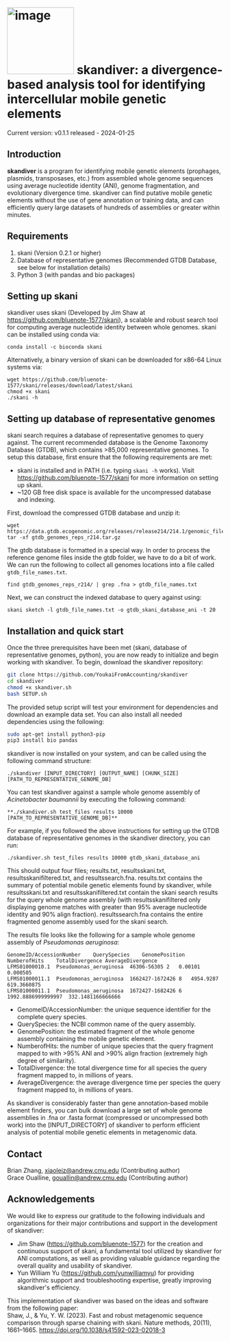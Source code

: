 # <img width="156" alt="image" src="https://github.com/YoukaiFromAccounting/skandiver/assets/14861442/9871ada2-692b-4cf3-9228-9f8c930134bf">  skandiver: a divergence-based analysis tool for identifying intercellular mobile genetic elements 

Current version: v0.1.1 released - 2024-01-25

## Introduction
**skandiver** is a program for identifying mobile genetic elements (prophages, plasmids, transposases, etc.) from assembled whole genome sequences using average nucleotide identity (ANI), genome fragmentation, and evolutionary divergence time. skandiver can find putative mobile genetic elements without the use of gene annotation or training data, and can efficiently query large datasets of hundreds of assemblies or greater within minutes. 

## Requirements 
1. skani (Version 0.2.1 or higher)
2. Database of representative genomes (Recommended GTDB Database, see below for installation details)
3. Python 3 (with pandas and bio packages)

## Setting up skani
skandiver uses skani (Developed by Jim Shaw at https://github.com/bluenote-1577/skani), a scalable and robust search tool for computing average nucleotide identity between whole genomes. skani can be installed using conda via:
```
conda install -c bioconda skani
```
Alternatively, a binary version of skani can be downloaded for x86-64 Linux systems via:
```
wget https://github.com/bluenote-1577/skani/releases/download/latest/skani
chmod +x skani
./skani -h
```

## Setting up database of representative genomes
skani search requires a database of representative genomes to query against. The current recommended database is the Genome Taxonomy Database (GTDB), which contains >85,000 representative genomes. 
To setup this database, first ensure that the following requirements are met: 
* skani is installed and in PATH (i.e. typing ```skani -h``` works). Visit https://github.com/bluenote-1577/skani for more information on setting up skani.
* ~120 GB free disk space is available for the uncompressed database and indexing.

First, download the compressed GTDB database and unzip it:
```
wget https://data.gtdb.ecogenomic.org/releases/release214/214.1/genomic_files_reps/gtdb_genomes_reps_r214.tar.gz
tar -xf gtdb_genomes_reps_r214.tar.gz
```

The gtdb database is formatted in a special way. In order to process the reference genome files inside the gtdb folder, we have to do a bit of work. We can run the following to collect all genomes locations into a file called ```gtdb_file_names.txt```.
```
find gtdb_genomes_reps_r214/ | grep .fna > gtdb_file_names.txt
```

Next, we can construct the indexed database to query against using:
```
skani sketch -l gtdb_file_names.txt -o gtdb_skani_database_ani -t 20
```


## Installation and quick start
Once the three prerequisites have been met (skani, database of representative genomes, python), you are now ready to initialize and begin working with skandiver. To begin, download the skandiver repository: 
```sh
git clone https://github.com/YoukaiFromAccounting/skandiver
cd skandiver
chmod +x skandiver.sh
bash SETUP.sh
```

The provided setup script will test your environment for dependencies and download an example data set. You can also install all needed dependencies using the following: 
```sh
sudo apt-get install python3-pip
pip3 install bio pandas
```
skandiver is now installed on your system, and can be called using the following command structure:
```
./skandiver [INPUT_DIRECTORY] [OUTPUT_NAME] [CHUNK_SIZE] [PATH_TO_REPRESENTATIVE_GENOME_DB]
```

You can test skandiver against a sample whole genome assembly of _Acinetobacter baumannii_ by executing the following command: 
```
**./skandiver.sh test_files results 10000 [PATH_TO_REPRESENTATIVE_GENOME_DB]**
```
For example, if you followed the above instructions for setting up the GTDB database of representative genomes in the skandiver directory, you can run:
```
./skandiver.sh test_files results 10000 gtdb_skani_database_ani
```
This should output four files; results.txt, resultsskani.txt, resultsskanifiltered.txt, and resultssearch.fna. results.txt contains the summary of potential mobile genetic elements found by skandiver, while resultsskani.txt and resultsskanifiltered.txt contain the skani search results for the query whole genome assembly (with resultsskanifiltered only displaying genome matches with greater than 95% average nucleotide identity and 90% align fraction). resultssearch.fna contains the entire fragmented genome assembly used for the skani search. 

The results file looks like the following for a sample whole genome assembly of _Pseudomonas aeruginosa_:
```
GenomeID/AccessionNumber	QuerySpecies	GenomePosition	NumberofHits	TotalDivergence	AverageDivergence
LFMS01000010.1	Pseudomonas_aeruginosa	46306-56305	2	0.00101	0.000505
LFMS01000011.1	Pseudomonas_aeruginosa	1662427-1672426	8	4954.9287	619.3660875
LFMS01000011.1	Pseudomonas_aeruginosa	1672427-1682426	6	1992.8886999999997	332.1481166666666
```
* GenomeID/AccessionNumber: the unique sequence identifier for the complete query species.
* QuerySpecies: the NCBI common name of the query assembly.
* GenomePosition: the estimated fragment of the whole genome assembly containing the mobile genetic element.
* NumberofHits: the number of unique species that the query fragment mapped to with >95% ANI and >90% align fraction (extremely high degree of similarity).
* TotalDivergence: the total divergence time for all species the query fragment mapped to, in millions of years.
* AverageDivergence: the average divergence time per species the query fragment mapped to, in millions of years.

As skandiver is considerably faster than gene annotation-based mobile element finders, you can bulk download a large set of whole genome assemblies in .fna or .fasta format (compressed or uncompressed both work) into the [INPUT_DIRECTORY] of skandiver to perform efficient analysis of potential mobile genetic elements in metagenomic data.

## Contact
  Brian Zhang, xiaoleiz@andrew.cmu.edu (Contributing author)  
  Grace Oualline, gouallin@andrew.cmu.edu (Contributing author)

## Acknowledgements
We would like to express our gratitude to the following individuals and organizations for their major contributions and support in the development of skandiver: 
* Jim Shaw (https://github.com/bluenote-1577) for the creation and continuous support of skani, a fundamental tool utilized by skandiver for ANI computations, as well as providing valuable guidance regarding the overall quality and usability of skandiver.
* Yun William Yu (https://github.com/yunwilliamyu) for providing algorithmic support and troubleshooting expertise, greatly improving skandiver's efficiency.

This implementation of skandiver was based on the ideas and software from the following paper:   
    Shaw, J., & Yu, Y. W. (2023). Fast and robust metagenomic sequence comparison through sparse chaining with skani. Nature methods, 20(11), 1661–1665. https://doi.org/10.1038/s41592-023-02018-3
